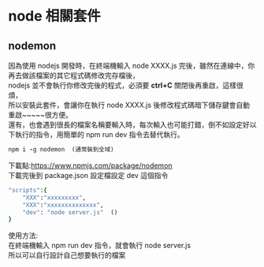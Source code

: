 # node 相關套件

## nodemon

因為使用 nodejs 開發時，在終端機輸入 node XXXX.js 完後，雖然在連線中，你再去做該檔案的其它程式碼修改完存檔後，<br>
nodejs 並不會執行你修改完後的程式，必須要 **ctrl+C** 關閉後再重啟，這樣很煩，<br>
所以安裝此套件，會讓你在執行 node XXXX.js 後修改程式碼暗下儲存鍵會自動重啟~~~~~很方便。<br>
還有，也會遇到很長的檔案名稱要輸入時，每次輸入也可能打錯，倒不如設定好以下執行的指令，用簡單的 npm run dev 指令去替代執行。

```ruby
npm i -g nodemon  (通常裝到全域)
```

下載點:https://www.npmjs.com/package/nodemon<br>
下載完後到 package.json 設定檔設定 dev 這個指令<br>

```ruby
"scripts":{
    "XXX":"xxxxxxxxx",
    "XXX":"xxxxxxxxxxxxxx",
    "dev": "node server.js"  ()
}
```

使用方法:<br>
在終端機輸入 npm run dev 指令，就會執行 node server.js<br>
所以可以自行設計自己想要執行的檔案<br>
